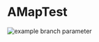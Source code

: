 # AMapTest

![example branch parameter](https://github.com/ms03001620/AMapTest/actions/workflows/test_ci.yml/badge.svg?branch=test_ci)

